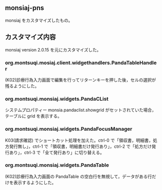 ## monsiaj-pns ##
monsiaj をカスタマイズしたもの。

## カスタマイズ内容 ##
monsiaj version 2.0.15 を元にカスタマイズした。

### org.montsuqi.mosiaj.client.widgethandlers.PandaTableHandler ###
(K02)診療行為入力画面で編集を行ってリターンキーを押した後，セルの選択が残るようにした。

### org.montsuqi.monsiaj.widgets.PandaCList ###
システムプロパティー monsia.pandaclist.showgrid がセットされていた場合，テーブルに grid を表示する。

### org.montsuqi.monsiaj.widgets.PandaFocusManager ###
K03(請求確認) でショートカット処理を加えた。ctrl-0 で「領収書，明細書，処方発行無し」，ctrl-1 で「領収書，明細書だけ発行あり」，ctrl-2 で「処方だけ発行あり」，ctrl-3 で「全て発行あり」に切り替える。

### org.montsuqi.monsiaj.widgets.PandaTable ###
(K02)診療行為入力画面の PandaTable の空白行を無視して，データがある行だけを表示するようにした。
